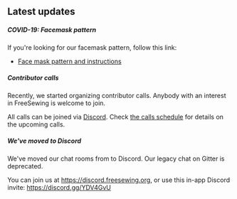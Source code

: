 ---
---

## Latest updates

##### COVID-19: Facemask pattern

If you're looking for our facemask pattern, follow this link:

-   [Face mask pattern and instructions](/blog/facemask-frenzy)

##### Contributor calls

Recently, we started organizing contributor calls.
Anybody with an interest in FreeSewing is welcome to join.

All calls can be joined via [Discord](https://discord.freesewing.org/).
Check [the calls schedule](/community/calls/) for details on the upcoming calls.

##### We've moved to Discord

We've moved our chat rooms from to Discord. Our legacy chat on Gitter is deprecated.

You can join us at https://discord.freesewing.org, or use this in-app Discord invite: https://discord.gg/YDV4GvU
